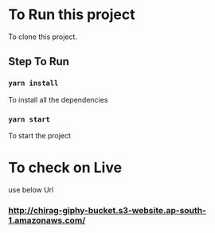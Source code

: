 # To Run this project

To clone this project.

## Step To Run

### `yarn install`

To install all the dependencies

### `yarn start`

To start the project 

# To check on Live
 use below Url
 
 ### http://chirag-giphy-bucket.s3-website.ap-south-1.amazonaws.com/

